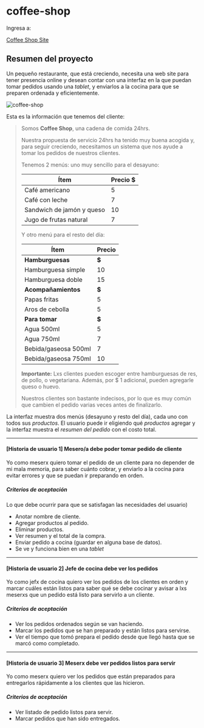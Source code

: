 # coffee-shop

Ingresa a: 

[Coffee Shop Site]()

## Resumen del proyecto

Un pequeño restaurante, que está creciendo, necesita una web site para tener
presencia online y desean contar con una interfaz en la que puedan tomar pedidos 
usando una _tablet_, y enviarlos a la cocina para que se preparen ordenada y eficientemente.

![coffee-shop](https://user-images.githubusercontent.com/110297/42118136-996b4a52-7bc6-11e8-8a03-ada078754715.jpg)

Esta es la información que tenemos del cliente:

> Somos **Coffee Shop**, una cadena de comida 24hrs.
>
> Nuestra propuesta de servicio 24hrs ha tenido muy buena acogida y, para
> seguir creciendo, necesitamos un sistema que nos ayude a tomar los pedidos de
> nuestros clientes.
>
> Tenemos 2 menús: uno muy sencillo para el desayuno:
>
> | Ítem                      |Precio $|
> |---------------------------|------|
> | Café americano            |    5 |
> | Café con leche            |    7 |
> | Sandwich de jamón y queso |   10 |
> | Jugo de frutas natural    |    7 |
>
> Y otro menú para el resto del día:
>
> | Ítem                      |Precio|
> |---------------------------|------|
> |**Hamburguesas**           |   **$**   |
> |Hamburguesa simple         |    10|
> |Hamburguesa doble          |    15|
> |**Acompañamientos**        |   **$**   |
> |Papas fritas               |     5|
> |Aros de cebolla            |     5|
> |**Para tomar**             |   **$**   |
> |Agua 500ml                 |     5|
> |Agua 750ml                 |     7|
> |Bebida/gaseosa 500ml       |     7|
> |Bebida/gaseosa 750ml       |     10|
>
> **Importante:** Lxs clientes pueden escoger entre hamburguesas de res,
> de pollo, o vegetariana. Además, por $ 1 adicional, pueden agregarle queso
> o huevo.
>
> Nuestros clientes son bastante indecisos, por lo que es muy común que cambien
> el pedido varias veces antes de finalizarlo.

La interfaz muestra dos menús (desayuno y resto del día), cada uno
con todos sus _productos_. El usuario puede ir eligiendo qué _productos_
agregar y la interfaz muestra el _resumen del pedido_ con el
costo total.

---------------------
#### [Historia de usuario 1] Mesero/a debe poder tomar pedido de cliente
Yo como meserx quiero tomar el pedido de un cliente para no depender de mi mala
memoria, para saber cuánto cobrar, y enviarlo a la cocina para evitar errores y
que se puedan ir preparando en orden.

##### Criterios de aceptación
Lo que debe ocurrir para que se satisfagan las necesidades del usuario)
  * Anotar nombre de cliente.
  * Agregar productos al pedido.
  * Eliminar productos.
  * Ver resumen y el total de la compra.
  * Enviar pedido a cocina (guardar en alguna base de datos).
  * Se ve y funciona bien en una _tablet_

---------------------

#### [Historia de usuario 2] Jefe de cocina debe ver los pedidos
Yo como jefx de cocina quiero ver los pedidos de los clientes en orden y
marcar cuáles están listos para saber qué se debe cocinar y avisar a lxs meserxs
que un pedido está listo para servirlo a un cliente.

##### Criterios de aceptación
  * Ver los pedidos ordenados según se van haciendo.
  * Marcar los pedidos que se han preparado y están listos para servirse.
  * Ver el tiempo que tomó prepara el pedido desde que llegó hasta que se
  marcó como completado.

---------------------

#### [Historia de usuario 3] Meserx debe ver pedidos listos para servir
Yo como meserx quiero ver los pedidos que están preparados para entregarlos
rápidamente a los clientes que las hicieron.

##### Criterios de aceptación
  * Ver listado de pedido listos para servir.
  * Marcar pedidos que han sido entregados.
